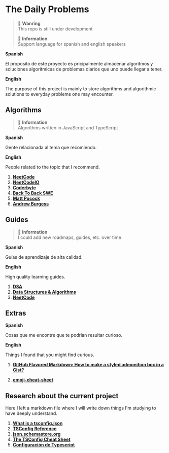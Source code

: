 # The Daily Problems

> :construction_worker: **Wanring**</br>
> This repo is still under development
>
> :mega: **Information**</br>
> Support language for spanish and english speakers

**Spanish**
</br>

El proposito de este proyecto es pricipalmente almacenar algoritmos y soluciones algoritmicas de problemas diarios que uno puede llegar a tener.

**English**
</br>

The purpose of this project is mainly to store algorithms and algorithmic solutions to everyday problems one may encounter.

## Algorithms

> :mega: **Information**</br>
> Algorithms written in JavaScript and TypeScript

**Spanish**
</br>

Gente relacionada al tema que recomiendo.

**English**
</br>

People related to the topic that I recommend.

1. **[NeetCode](https://www.youtube.com/@NeetCode)**
2. **[NeetCodeIO](https://www.youtube.com/@NeetCodeIO)**
3. **[Coderbyte](https://www.youtube.com/@CoderbyteDevelopers)**
4. **[Back To Back SWE](https://www.youtube.com/@BackToBackSWE)**
5. **[Matt Pocock](https://www.youtube.com/@mattpocockuk)**
6. **[Andrew Burgess](https://www.youtube.com/@andrew-burgess)**

## Guides

> :mega: **Information**</br>
> I could add new roadmaps, guides, etc. over time

**Spanish**
</br>

Guías de aprendizaje de alta calidad.

**English**
</br>

High quality learning guides.

1. **[DSA](https://www.w3schools.com/dsa/index.php)**
2. **[Data Structures & Algorithms](https://roadmap.sh/datastructures-and-algorithms)**
3. **[NeetCode](https://neetcode.io/roadmap)**

## Extras

**Spanish**
</br>

Cosas que me encontre que te podrian resultar curioso.

**English**
</br>

Things I found that you might find curious.

1. **[GitHub Flavored Markdown: How to make a styled admonition box in a Gist?](https://stackoverflow.com/questions/50544499/github-flavored-markdown-how-to-make-a-styled-admonition-box-in-a-gist)**

2. **[emoji-cheat-sheet](https://github.com/ikatyang/emoji-cheat-sheet/tree/master#warning)**

## Research about the current project

Here I left a markdown file where I will write down things I'm studying to have deeply understand.

1. **[What is a tsconfig.json](https://www.typescriptlang.org/docs/handbook/tsconfig-json.html)**
2. **[TSConfig Reference](https://www.typescriptlang.org/tsconfig/)**
3. **[json.schemastore.org](https://json.schemastore.org/tsconfig)**
4. **[The TSConfig Cheat Sheet](https://www.totaltypescript.com/tsconfig-cheat-sheet)**
5. **[Configuración de Typescript](https://codingpotions.com/typescript-configuracion/)**
